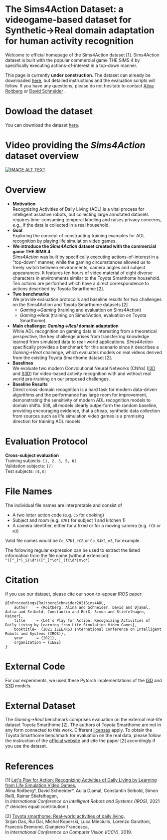 
# The Sims4Action Dataset: a videogame-based dataset for Synthetic→Real domain adaptation for human activity recognition

Welcome to official homepage of the Sims4Action dataset [1]. Sims4Action dataset is built  with  the  popular  commercial  game THE SIMS 4 by specifically executing actions-of-interest in a top-down manner.

This page is currently **under construction**. The dataset can already be downloaded [here](https://cvhci.anthropomatik.kit.edu/~aroitberg/datasets/sims4action/Sims4ActionVideos.zip), but detailed instructions and the evaluation scripts will follow.
If you have any questions, please do not hesitate to contact [Alina Roitberg](https://cvhci.anthropomatik.kit.edu/~aroitberg) or [David Schneider](https://cvhci.anthropomatik.kit.edu/people_2125.php) .

# Dowload the dataset

You can download the dataset [here](https://cvhci.anthropomatik.kit.edu/~aroitberg/datasets/sims4action/Sims4ActionVideos.zip).

# Video providing the *Sims4Action* dataset overview

[![IMAGE ALT TEXT](https://img.youtube.com/vi/iSJ0fxXiS6s/0.jpg)](https://youtu.be/iSJ0fxXiS6s "Sims4Action dataset overview.")


# Overview

* **Motivation**  
  Recognizing Activities of Daily Living (ADL) is a vital process for intelligent assistive robots, but collecting large annotated datasets requires time-consuming temporal labeling and raises privacy concerns, e.g., if the data is collected in a real household.
* **Goal**  
  Exploring the concept of constructing training examples for ADL recognition by playing life simulation video games.  
* **We introduce the ***Sims4Action*  dataset** created with the commercial game THE SIMS 4**  
  *Sims4Action* was built by specifically executing actions-of-interest in a "top-down" manner, while the gaming circumstances allowed us to freely switch between environments, camera angles and subject appearances. It features ten hours of video material of eight diverse characters in environments similar to the Toyota Smarthome household. Ten actions are performed which have a direct correspondence to actions described by Toyota Smarthome [2].
* **Two benchmarks**  
  We provide evaluation protocolls and baseline results for two challenges on the Sims4Action and Toyota Smarthome datasets [2]
  * *Gaming→Gaming* (training and evaluation on Sims4Action) 
  * *Gaming→Real* (training on Sims4Action, evaluation on Toyota Smarthome).
* **Main challenge: *Gaming→Real* domain adaptation**  
  While ADL recognition on gaming data is interesting from a theoretical perspective, the key challenge arises from transferring knowledge learned from simulated data to real-world applications. *Sims4Action* specifically provides a benchmark for this scenario since it describes a *Gaming→Real* challenge, which evaluates models on real videos derived from the existing Toyota Smarthome dataset [2]. 
* **Baselines**  
  We evaluate two modern Convolutional Neural Networks (CNNs) ([I3D](https://github.com/hassony2/kinetics_i3d_pytorch) and [S3D](https://github.com/kylemin/S3D)) for video-based activity recognition with and without real world pre-training on our proposed challenges.
* **Baseline Results**  
  Direct cross-domain recognition is a  hard task for modern data-driven algorithms and the performance has large room for improvement, demonstrating the sensitivity of modern ADL recognition models to domain shifts. Still, all models clearly outperform the random baseline, providing encouraging evidence, that a cheap, synthetic data collection from sources such as life simulation video games is a promising direction for training ADL models.

# Evaluation Protocol
**Cross-subject evaluation**  
Training subjects: `[1, 2, 3, 5, 6]`  
Validation subjects: `[7]`  
Test subjects: `[4,8]`  

# File Names
The individual file names are interpretable and consist of 
* A two letter action code (e.g. `Co` for cooking)
* Subject and room (e.g. `S7K1` for subject 1 and kitchen 1)
* A camera identifier, either for a fixed or for a moving camera (e.g. `fC8` or `m3`)

Valid file names would be `Co_S7K1_fC8` or `Co_S4K1_m3`, for example.

The following regular expression can be used to extract the listed information from the file name (without extension):  
```^([^_]*)_S(\d*)([^_]*\d*)_(fC\d*|m\d*)```

# Citation

If you use our dataset, please cite our soon-to-appear IROS paper:

```
@InProceedings{RoitbergSchneider2021Sims4ADL,
    author    = {Roitberg, Alina and Schneider, David and Djamal, Aulia and Seibold, Constantin and Reiß, Simon and Stiefelhagen, Rainer},
    title     = {Let's Play for Action: Recognizing Activities of Daily Living by Learning from Life Simulation Video Games},
    booktitle=  {2021 IEEE/RSJ International Conference on Intelligent Robots and Systems (IROS)},
    year      = {2021},
    organization = {IEEE}
}
```

# External Code

For our experiments, we used these Pytorch implementations of the [I3D](https://github.com/hassony2/kinetics_i3d_pytorch) and [S3D](https://github.com/kylemin/S3D) models.

# External Dataset

The *Gaming→Real* benchmark comprises evaluation on the external real-life dataset Toyota Smarthome [2]. The authors of Toyota Smarthome are not in any form connected to this work. Different [licenses](https://project.inria.fr/toyotasmarthome/files/2020/12/License_v2.pdf) apply. To obtain the Toyota Smarthome benchmark for evaluation on the real data, please follow the instruction of the [official website](https://project.inria.fr/toyotasmarthome/) and cite the paper [2] accordingly if you use the dataset. 


# References 

[1] [Let's Play for Action: Recognizing Activities of Daily Living by Learning from Life Simulation Video Games.](http://arxiv.org/abs/2107.05617
)\
Alina Roitberg*, David Schneider*, Aulia Djamal, Constantin Seibold, Simon Reiß, Rainer Stiefelhagen,\
In *International Conference on Intelligent Robots and Systems (IROS)*, 2021
(* denotes equal contribution.)

[2] [Toyota smarthome: Real-world activities of daily living.](https://arxiv.org/pdf/2010.14982.pdf)\
Srijan Das, Rui Dai, Michal Koperski, Luca Minciullo, Lorenzo Garattoni, Francois Bremond, Gianpiero Francesca,\
In *International Conference on Computer Vision (ICCV)*, 2019.




